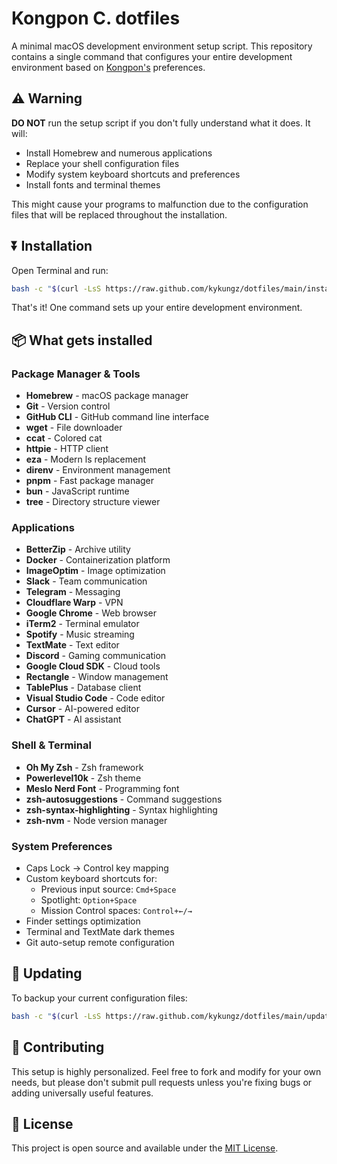 # Kongpon C. dotfiles

A minimal macOS development environment setup script. This repository contains a single command that configures your entire development environment based on [Kongpon's](https://github.com/kykungz) preferences.

## ⚠️ Warning

**DO NOT** run the setup script if you don't fully understand what it does. It will:
- Install Homebrew and numerous applications
- Replace your shell configuration files
- Modify system keyboard shortcuts and preferences
- Install fonts and terminal themes

This might cause your programs to malfunction due to the configuration files that will be replaced throughout the installation.

## ⏬ Installation

Open Terminal and run:

```bash
bash -c "$(curl -LsS https://raw.github.com/kykungz/dotfiles/main/install-remote.sh)"
```

That's it! One command sets up your entire development environment.

## 📦 What gets installed

### Package Manager & Tools
- **Homebrew** - macOS package manager
- **Git** - Version control
- **GitHub CLI** - GitHub command line interface
- **wget** - File downloader
- **ccat** - Colored cat
- **httpie** - HTTP client
- **eza** - Modern ls replacement
- **direnv** - Environment management
- **pnpm** - Fast package manager
- **bun** - JavaScript runtime
- **tree** - Directory structure viewer

### Applications
- **BetterZip** - Archive utility
- **Docker** - Containerization platform
- **ImageOptim** - Image optimization
- **Slack** - Team communication
- **Telegram** - Messaging
- **Cloudflare Warp** - VPN
- **Google Chrome** - Web browser
- **iTerm2** - Terminal emulator
- **Spotify** - Music streaming
- **TextMate** - Text editor
- **Discord** - Gaming communication
- **Google Cloud SDK** - Cloud tools
- **Rectangle** - Window management
- **TablePlus** - Database client
- **Visual Studio Code** - Code editor
- **Cursor** - AI-powered editor
- **ChatGPT** - AI assistant

### Shell & Terminal
- **Oh My Zsh** - Zsh framework
- **Powerlevel10k** - Zsh theme
- **Meslo Nerd Font** - Programming font
- **zsh-autosuggestions** - Command suggestions
- **zsh-syntax-highlighting** - Syntax highlighting
- **zsh-nvm** - Node version manager

### System Preferences
- Caps Lock → Control key mapping
- Custom keyboard shortcuts for:
  - Previous input source: `Cmd+Space`
  - Spotlight: `Option+Space`
  - Mission Control spaces: `Control+←/→`
- Finder settings optimization
- Terminal and TextMate dark themes
- Git auto-setup remote configuration

## 🔄 Updating

To backup your current configuration files:

```bash
bash -c "$(curl -LsS https://raw.github.com/kykungz/dotfiles/main/update.sh)"
```

## 🤝 Contributing

This setup is highly personalized. Feel free to fork and modify for your own needs, but please don't submit pull requests unless you're fixing bugs or adding universally useful features.

## 📄 License

This project is open source and available under the [MIT License](LICENSE).
